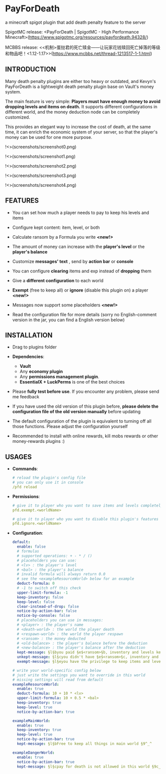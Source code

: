 # PayForDeath
 a minecraft spigot plugin that add death penalty feature to the server

SpigotMC release: <PayForDeath | SpigotMC - High Performance Minecraft>(https://www.spigotmc.org/resources/payfordeath.94328/)

MCBBS release: <\<机制\>蛋挞君的死亡赎金——让玩家花钱赎回死亡掉落的等级和物品吧！<1.12-1.17>>(https://www.mcbbs.net/thread-1213517-1-1.html)

## INTRODUCTION

Many death penalty plugins are either too heavy or outdated, and Kevyn's PayForDeath is a lightweight death penalty plugin base on Vault's money system.

The main feature is very simple: **Players must have enough money to avoid dropping levels and items on death.** It supports different configurations in different world, and the money deduction node can be completely customized.

This provides an elegant way to increase the cost of death, at the same time, it can enrich the economic system of your server, so that the player's money can be used for one more purpose.

!<<IMG>>(screenshots/screenshot0.png)

!<<IMG>>(screenshots/screenshot1.png)

!<<IMG>>(screenshots/screenshot2.png)

!<<IMG>>(screenshots/screenshot3.png)

!<<IMG>>(screenshots/screenshot4.png)



## FEATURES

- You can set how much a player needs to pay to keep his levels and items

- Configure kept content: item, level, or both

- Calculate ransom by a Formula you write **<new!>**

- The amount of money can increase with the **player's level** or the **player's balance**

- Customize **messages' text** , send by **action bar** or **console**

- You can configure **clearing** items and exp instead of **dropping** them

- Give a **different configuration** to each world

- **Exempt** (free to keep all) or **ignore** (disable this plugin on) a player **<new!>**

- Messages now support some placeholders **<new!>**

- Read the configuration file for more details (sorry no English-comment version in the jar, you can find a English version below)

  

## INSTALLATION

- Drag to plugins folder

- **Dependencies**:

  - **Vault**
  - Any **economy plugin**
  - Any **permissions management plugin**. 
  - **EssentialX + LuckPerms** is one of the best choices

- Please **fully test before use**. If you encounter any problem, please send me feedback

- If you have used the old version of this plugin before, **please delete the configuration file of the old version manually** before updating

- The default configuration of the plugin is equivalent to turning off all those functions. Please adjust the configuration yourself

- Recommended to install with online rewards, kill mobs rewards or other money-rewards plugins :)

  

## USAGES

- **Commands**:

  ```yaml
  # reload the plugin's config file
  # you can only use it in console
  /pfd reload
  ```

- **Permissions**:

  ```yaml
  # give it to player who you want to save items and levels completely free of charge
  pfd.exempt.<worldName>
  
  # give it to player who you want to disable this plugin's features on
  pfd.ignore.<worldName>
  ```

- **Configuration**:

  ```yaml
  default:
    enable: false
    # formulas
    # supported operations: + - * / ()
    # placeholders you can use:
    # <lv> : the player's level
    # <bal> : the player's balance
    # invalid formula will always return 0.0
    # see the <exampleResourceWorld> below for an example
    deduct-formula: 0
    # -1 to switch off this check
    upper-limit-formula: -1
    keep-inventory: false
    keep-level: false
    clear-instead-of-drop: false
    notice-by-action-bar: false
    notice-by-console: false
    # placeholders you can use in messages:
    # <player> : the player's name
    # <death-world> : the world the player death
    # <respawn-world> : the world the player respawn
    # <ransom> : the money deducted
    # <old-balance> : the player's balance before the deduction
    # <new-balance> : the player's balance after the deduction
    kept-message: §l§byou paid §e$<ransom>§b, inventory and levels kept。now u have §e$<new-balance> §9^_^
    unkept-message: §l§cyou didn't have §e$<ransom>§c, inventory and levels lost in §e<death-world> §9x_x
    exempt-message: §l§eyou have the privilege to keep items and levels for free in §e<death-world> §9^_^
  
  # write your world-specific config below
  # just write the settings you want to override in this world
  # missing settings will read from default
  exampleResourceWorld:
    enable: true
    deduct-formula: 10 + 10 * <lv>
    upper-limit-formula: 10 + 0.5 * <bal>
    keep-inventory: true
    keep-level: true
    notice-by-action-bar: true
  
  exampleMainWorld:
    enable: true
    keep-inventory: true
    keep-level: true
    notice-by-action-bar: true
    kept-message: §l§bFree to keep all things in main world §9^_^
  
  exampleDangerWorld:
    enable: true
    notice-by-action-bar: true
    kept-message: §l§cpay for death is not allowed in this world §9c_c
  ```
  
  

